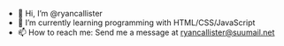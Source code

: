 - 👋 Hi, I’m @ryancallister
- 🌱 I’m currently learning programming with HTML/CSS/JavaScript
- 📫 How to reach me: Send me a message at ryancallister@suumail.net

<!---
ryancallister/ryancallister is a ✨ special ✨ repository because its `README.md` (this file) appears on your GitHub profile.
You can click the Preview link to take a look at your changes.
--->
